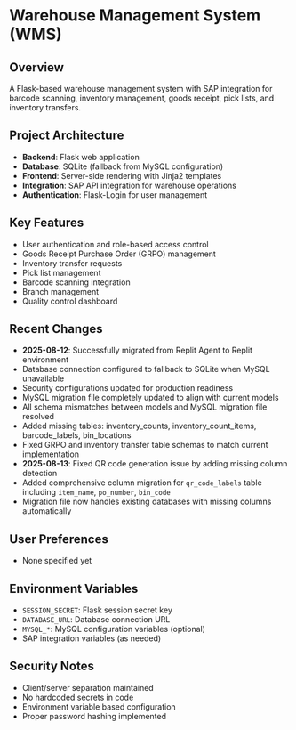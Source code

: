# Warehouse Management System (WMS)

## Overview
A Flask-based warehouse management system with SAP integration for barcode scanning, inventory management, goods receipt, pick lists, and inventory transfers.

## Project Architecture
- **Backend**: Flask web application
- **Database**: SQLite (fallback from MySQL configuration)
- **Frontend**: Server-side rendering with Jinja2 templates
- **Integration**: SAP API integration for warehouse operations
- **Authentication**: Flask-Login for user management

## Key Features
- User authentication and role-based access control
- Goods Receipt Purchase Order (GRPO) management
- Inventory transfer requests
- Pick list management
- Barcode scanning integration
- Branch management
- Quality control dashboard

## Recent Changes
- **2025-08-12**: Successfully migrated from Replit Agent to Replit environment
- Database connection configured to fallback to SQLite when MySQL unavailable
- Security configurations updated for production readiness
- MySQL migration file completely updated to align with current models
- All schema mismatches between models and MySQL migration file resolved
- Added missing tables: inventory_counts, inventory_count_items, barcode_labels, bin_locations
- Fixed GRPO and inventory transfer table schemas to match current implementation
- **2025-08-13**: Fixed QR code generation issue by adding missing column detection
- Added comprehensive column migration for `qr_code_labels` table including `item_name`, `po_number`, `bin_code`
- Migration file now handles existing databases with missing columns automatically

## User Preferences
- None specified yet

## Environment Variables
- `SESSION_SECRET`: Flask session secret key
- `DATABASE_URL`: Database connection URL
- `MYSQL_*`: MySQL configuration variables (optional)
- SAP integration variables (as needed)

## Security Notes
- Client/server separation maintained
- No hardcoded secrets in code
- Environment variable based configuration
- Proper password hashing implemented